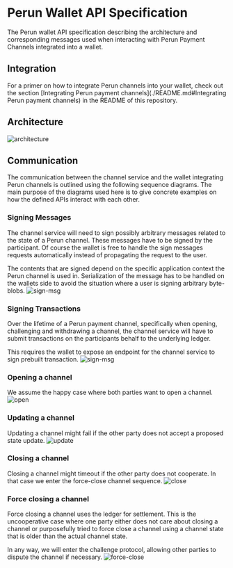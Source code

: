 # Perun Wallet API Specification

The Perun wallet API specification describing the architecture and
corresponding messages used when interacting with Perun Payment Channels
integrated into a wallet.

## Integration

For a primer on how to integrate Perun channels into your wallet, check out the
section [Integrating Perun payment channels](./README.md#Integrating Perun payment channels)
in the README of this repository.

## Architecture

![architecture](./resources/spec-architecture.jpg)

## Communication

The communication between the channel service and the wallet integrating Perun
channels is outlined using the following sequence diagrams.
The main purpose of the diagrams used here is to give concrete examples on
how the defined APIs interact with each other.

### Signing Messages
The channel service will need to sign possibly arbitrary messages related to
the state of a Perun channel. These messages have to be signed by the
participant.
Of course the wallet is free to handle the sign messages requests automatically
instead of propagating the request to the user.

The contents that are signed depend on the specific application context the
Perun channel is used in. Serialization of the message has to be handled on
the wallets side to avoid the situation where a user is signing arbitrary
byte-blobs.
![sign-msg](./resources/sequence-sign-message.png)

### Signing Transactions
Over the lifetime of a Perun payment channel, specifically when opening,
challenging and withdrawing a channel, the channel service will have to submit
transactions on the participants behalf to the underlying ledger.

This requires the wallet to expose an endpoint for the channel service to sign
prebuilt transaction.
![sign-msg](./resources/sequence-sign-transaction.png)

### Opening a channel
We assume the happy case where both parties want to open a channel.
![open](./resources/sequence-open.png)

### Updating a channel
Updating a channel might fail if the other party does not accept a proposed
state update.
![update](./resources/sequence-update.png)

### Closing a channel
Closing a channel might timeout if the other party does not cooperate. In that
case we enter the force-close channel sequence.
![close](./resources/sequence-close.png)

### Force closing a channel
Force closing a channel uses the ledger for settlement. This is the
uncooperative case where one party either does not care about closing a channel
or purposefully tried to force close a channel using a channel state that is
older than the actual channel state.

In any way, we will enter the challenge protocol, allowing other parties to
dispute the channel if necessary.
![force-close](./resources/sequence-force-close.png)
